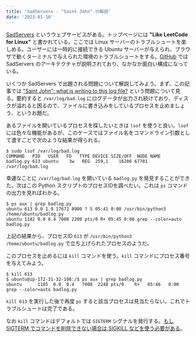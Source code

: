 ```yaml
---
title: 'SadServers - "Saint John" の解説'
date: '2023-01-10'
---
```


[SadServers](https://sadservers.com/) というウェブサービスがある。トップページには **"Like LeetCode for Linux"** と書かれている。ここでは Linux サーバーのトラブルシュートを楽しめる。ユーザーには一時的に接続できる Ubuntu サーバーが与えられ、ブラウザで動くターミナルで与えられた環境のトラブルシュートをする。[GitHub](https://github.com/fduran/sadservers) では SadServers のアーキテクチャが説明されており、なかなか面白い構成になっている。

いくつか SadServers で出題される問題について解説してみよう。まず、この記事では ["Saint John": what is writing to this log file?](https://sadservers.com/newserver/saint-john) という問題について見る。要約すると `/var/log/bad.log` にログデータが出力され続けており、ディスクが溢れると困るので、ファイルに書き込みをしているプロセスを止めましょう、というお題だ。

あるファイルを開いているプロセスを探したいときは `lsof` を使うと良い。`lsof` には色々な機能があるが、このケースではファイル名をコマンドライン引数として渡すことで次のような結果が得られる。

```
$ sudo lsof /var/log/bad.log
COMMAND   PID   USER   FD   TYPE DEVICE SIZE/OFF  NODE NAME
badlog.py 613 ubuntu    3w   REG  259,1    16206 67701 /var/log/bad.log
```

幸運なことに `/var/log/bad.log` を開いている `badlog.py` を発見することができた。次はこの Python スクリプトのプロセスIDを調べたい。これは `ps` コマンドの出力を見ればわかる。

```
$ ps aux | grep badlog.py
ubuntu 613 0.0 1.9 17672 8900 ? S 05:41 0:00 /usr/bin/python3 /home/ubuntu/badlog.py
ubuntu 1182 0.0 0.4 7008 2200 pts/0 R+ 05:45 0:00 grep --color=auto badlog.py
```

上記の結果から、プロセスID `613` が `/usr/bin/python3 /home/ubuntu/badlog.py` で立ち上げられたプロセスのようだ。

このプロセスを止めるには `kill` コマンドを使う。`kill` コマンドにプロセス番号を与えてみよう。

```
$ kill 613
$ ubuntu@ip-172-31-32-108:/$ ps aux | grep badlog.py
ubuntu      1185  0.0  0.4   7008  2248 pts/0    R+   05:46   0:00 grep --color=auto badlog.py
```

`kill 613` を実行した後で再度 `ps` すると該当プロセスは見当たらない。これでトラブルシュートは完了である。

なお `kill` コマンドはデフォルトでは `SIGTERM` シグナルを発行する。[もし SIGTERM でコマンドを削除できない場合は SIGKILL などを使う必要がある](https://manned.org/kill)。
